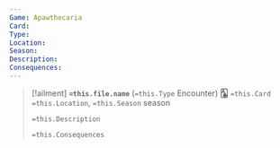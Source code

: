 ```yaml
---
Game: Apawthecaria
Card: 
Type: 
Location: 
Season: 
Description: 
Consequences:
---
```


> [!ailment] **`=this.file.name`**  (`=this.Type` Encounter) 
> **🃑** `=this.Card` ` ` `=this.Location`, `=this.Season` season
> 
> `=this.Description`
> 
> `=this.Consequences`
